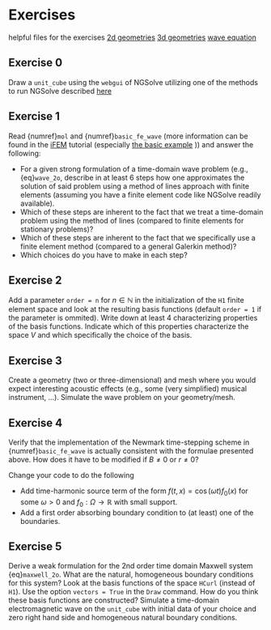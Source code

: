 # Exercises

helpful files for the exercises
[2d geometries](https://markuswess.github.io/waves/_sources/first_numerics/2d_geometries.ipynb)
[3d geometries](https://markuswess.github.io/waves/_sources/first_numerics/2d_geometries.ipynb)
[wave equation](https://markuswess.github.io/waves/_sources/first_numerics/wave_eq.ipynb)

## Exercise 0

Draw a `unit_cube` using the `webgui` of NGSolve utilizing one of the methods to run NGSolve described [here](first_numerics)

## Exercise 1 

Read {numref}`mol` and {numref}`basic_fe_wave` (more information can be found in the [iFEM](https://jschoeberl.github.io/iFEM) tutorial (especially [the basic example](https://jschoeberl.github.io/iFEM/primal/first_example.html) )) and answer the following:
  - For a given strong formulation of a time-domain wave problem (e.g., {eq}`wave_2o`, describe in at least 6 steps how one approximates the solution of said problem using a method of lines approach with finite elements (assuming you have a finite element code like NGSolve readily available).
  - Which of these steps are inherent to the fact that we treat a time-domain problem using the method of lines (compared to finite elements for stationary problems)?
  - Which of these steps are inherent to the fact that we specifically use a finite element method (compared to a general Galerkin method)?
  - Which choices do you have to make in each step?

## Exercise 2

Add a parameter `order = n` for $n\in\mathbb N$ in the initialization of the `H1` finite element space and look at the resulting basis functions (default `order = 1` if the parameter is ommited). Write down at least 4 characterizing properties of the basis functions. Indicate which of this properties characterize the space $V$ and which specifically the choice of the basis.

## Exercise 3

Create a geometry (two or three-dimensional) and mesh where you would expect interesting acoustic effects (e.g., some (very simplified) musical instrument, ...).
Simulate the wave problem on your geometry/mesh. 


## Exercise 4

Verify that the implementation of the Newmark time-stepping scheme in {numref}`basic_fe_wave` is actually consistent with the formulae presented above.
How does it have to be modified if $B\neq 0$ or $r\neq 0$?

Change your code to do the following
  - Add time-harmonic source term of the form $f(t,x)=\cos(\omega t) f_0(x)$ for some $\omega>0$ and $f_0:\Omega\to \mathbb R$ with small support.
  - Add a first order absorbing boundary condition to (at least) one of the boundaries.

## Exercise 5

Derive a weak formulation for the 2nd order time domain Maxwell system {eq}`maxwell_2o`. What are the natural, homogeneous boundary conditions for this system?
Look at the basis functions of the space `HCurl` (instead of `H1`). Use the option `vectors = True` in the `Draw` command. How do you think these basis functions are constructed?
Simulate a time-domain electromagnetic wave on the  `unit_cube` with initial data of your choice and zero right hand side and homogeneous natural boundary conditions.
